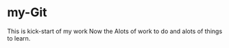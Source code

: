 my-Git
======

This is kick-start of my work Now the Alots of work to do and alots of things to learn.
